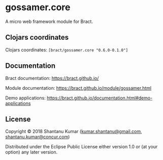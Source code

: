 # gossamer.core

A micro web framework module for Bract.


## Clojars coordinates

Clojars coordinates: `[bract/gossamer.core "0.6.0-0.1.0"]`

## Documentation

Bract documentation: https://bract.github.io/

Module documentation: https://bract.github.io/module/gossamer.html

Demo applications: https://bract.github.io/documentation.html#demo-applications


## License

Copyright © 2018 Shantanu Kumar (kumar.shantanu@gmail.com, shantanu.kumar@concur.com)

Distributed under the Eclipse Public License either version 1.0 or (at
your option) any later version.
